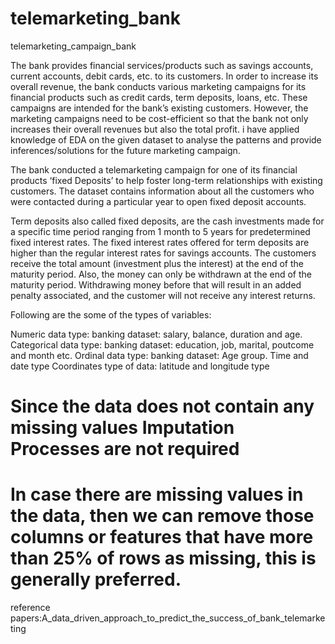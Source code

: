 # telemarketing_bank
telemarketing_campaign_bank

The bank provides financial services/products such as savings accounts, current accounts, debit cards, etc. to its customers. In order to increase its overall revenue, the bank conducts various marketing campaigns for its financial products such as credit cards, term deposits, loans, etc. These campaigns are intended for the bank’s existing customers. However, the marketing campaigns need to be cost-efficient so that the bank not only increases their overall revenues but also the total profit. i have applied knowledge of EDA on the given dataset to analyse the patterns and provide inferences/solutions for the future marketing campaign.

The bank conducted a telemarketing campaign for one of its financial products ‘fixed Deposits’ to help foster long-term relationships with existing customers. The dataset contains information about all the customers who were contacted during a particular year to open fixed deposit accounts.

Term deposits also called fixed deposits, are the cash investments made for a specific time period ranging from 1 month to 5 years for predetermined fixed interest rates. The fixed interest rates offered for term deposits are higher than the regular interest rates for savings accounts. The customers receive the total amount (investment plus the interest) at the end of the maturity period. Also, the money can only be withdrawn at the end of the maturity period. Withdrawing money before that will result in an added penalty associated, and the customer will not receive any interest returns.

Following are the some of the types of variables:

Numeric data type: banking dataset: salary, balance, duration and age.
Categorical data type: banking dataset: education, job, marital, poutcome and month etc.
Ordinal data type: banking dataset: Age group.
Time and date type
Coordinates type of data: latitude and longitude type

# Since the data does not contain any missing values Imputation Processes are not required
# In case there are missing values in the data, then we can  remove those columns or features that have more than 25% of rows as missing, this is generally preferred.


reference papers:A_data_driven_approach_to_predict_the_success_of_bank_telemarketing
